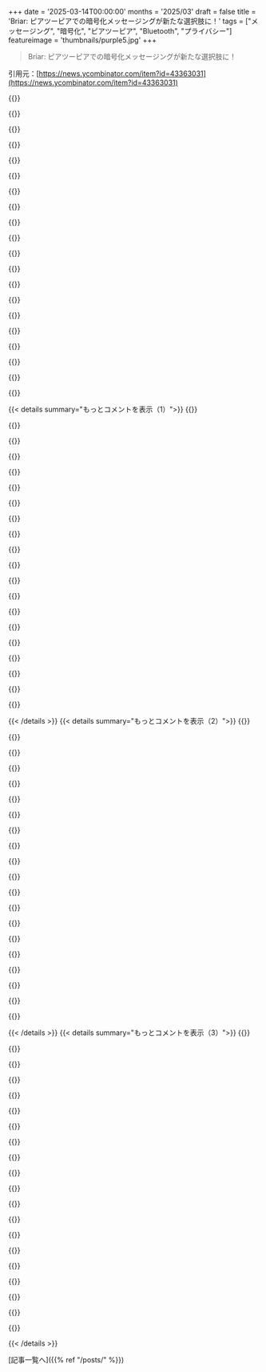 +++
date = '2025-03-14T00:00:00'
months = '2025/03'
draft = false
title = 'Briar: ピアツーピアでの暗号化メッセージングが新たな選択肢に！'
tags = ["メッセージング", "暗号化", "ピアツーピア", "Bluetooth", "プライバシー"]
featureimage = 'thumbnails/purple5.jpg'
+++

> Briar: ピアツーピアでの暗号化メッセージングが新たな選択肢に！

引用元：[https://news.ycombinator.com/item?id=43363031](https://news.ycombinator.com/item?id=43363031)

{{<matomeQuote body="家族と一緒に予算航空会社の飛行機に乗ったんだけど、WifiがなくてSignalでメッセージできなかったんだ。そこでBluetooth通信アプリを思い出して、みんなにBriarをインストールさせたら役立ったよ！Briarの通信範囲もすごくて、500フィート以上もテストしたし、飛行機の中でも問題なく使えたよ。<br>BridgeFyってアプリも聞いたことあるけど、あまり使ったことはないかな。Briarはメッシュネットワークじゃないって話もあって、もっと広がればいいなと思う。iOSにないのも残念だし、Signalももっと色んな手段で通信できるようになれば面白いと思う。" userName="LWIRVoltage" createdAt="2025-03-14T18:52:21" color="#38d3d3">}}

{{<matomeQuote body="残念ながら、iOSではBriarのようなアプリがバックグラウンドで安定して動かないんだ。AppleがiOSの考え方を変えない限り、Briarやそれに似たアプリはおそらくうまく機能しないだろうね。" userName="mmwelt" createdAt="2025-03-14T23:06:40" color="">}}

{{<matomeQuote body="みんながiPhoneを使わない力を持ってるんだから、それを行使すべきだよね。" userName="Zambyte" createdAt="2025-03-15T15:31:10" color="">}}

{{<matomeQuote body="エコシステムを移行するのは大変だよ。最初はiPhone使ってたけど、Androidに移ったり、またiPhoneに戻ったりしたから、AppleやGoogleのサービスを沢山使ってると簡単に切り替えられなくなるよ。" userName="ctm92" createdAt="2025-03-15T19:45:39" color="">}}

{{<matomeQuote body="Appleが折りたたみ電話を作らない限り、数世代後にはみんな自然にAndroidに移ると思う。" userName="the_clarence" createdAt="2025-03-16T02:30:21" color="">}}

{{<matomeQuote body="その意見はちょっと変だね。折りたたみ電話は小さな市場だし、耐久性の問題もあるよ。もし市場が動けばAppleも簡単に折りたたみ電話を作れると思うし、プロトタイプも作ってるだろうね。" userName="Kirby64" createdAt="2025-03-16T04:26:27" color="">}}

{{<matomeQuote body="昔は大きな画面についても同じことが言われてたよ。" userName="the_clarence" createdAt="2025-03-16T17:04:18" color="">}}

{{<matomeQuote body="大きな画面は普通の使用で永久的にダメになることはないと思うよ。耐久性が今の状態では合わない人が多いから。高価格帯の商品も多いし、折りたたみ電話の値段で小さなタブレットと普通のフラッグシップの電話が買えるよ。" userName="Kirby64" createdAt="2025-03-16T17:14:43" color="">}}

{{<matomeQuote body="私は折りたたみ電話を使ってるけど、落としてもまだ問題ないよ。何を言ってるの？" userName="the_clarence" createdAt="2025-03-19T04:50:15" color="#38d3d3">}}

{{<matomeQuote body="もし折りたたみ電話が高すぎず、壊れやすくなく、無意味じゃなければなあ…。" userName="Kwpolska" createdAt="2025-03-16T12:48:21" color="">}}

{{<matomeQuote body="将来的にスマホやタブレットを置き換えるかもね。未来が見えない人が多いけど。" userName="the_clarence" createdAt="2025-03-16T17:04:51" color="">}}

{{<matomeQuote body="折りたたみの画面が完璧じゃないと欲しくないわ。無理だと思うし。" userName="brokenmachine" createdAt="2025-03-17T22:12:48" color="">}}

{{<matomeQuote body="もう完璧じゃない？お店で試してみればいいし。" userName="the_clarence" createdAt="2025-03-19T04:51:20" color="">}}

{{<matomeQuote body="Androidは信用できない。" userName="browningstreet" createdAt="2025-03-16T01:53:32" color="">}}

{{<matomeQuote body="AOSPの何が信用できないの？オープンソースよりクローズドソースを信用するの？" userName="guillermin" createdAt="2025-03-16T02:02:20" color="">}}

{{<matomeQuote body="Appleも盲信はしないけど、言ってることはまあ信じる。AndroidとApple両方使ったけど、iOSの方が安全だと思う。政府のアクセスも気になるし、どちらか選んでも無意味。煩わしさや詐欺にあいたくないから、選択肢はそれで決まる。Appleが裏口を認めたら、両方使えなくなるかも。" userName="browningstreet" createdAt="2025-03-16T02:09:03" color="#ff33a1">}}

{{<matomeQuote body="じゃあAndroid買ってよ。" userName="doublerabbit" createdAt="2025-03-15T19:26:51" color="">}}

{{<matomeQuote body="iPhone買ったならAndroidも買えるよ。" userName="ParetoOptimal" createdAt="2025-03-15T19:41:30" color="">}}

{{<matomeQuote body="でもAndroidは欲しくない。だから使ってほしいならAndroid買って。" userName="doublerabbit" createdAt="2025-03-15T20:22:22" color="">}}

{{<matomeQuote body="アドバイスは欲望とは違うよね。火災警報器には電池を入れといた方がいいってアドバイスはするけど、あんたに買ってあげる気はないよ。" userName="pessimizer" createdAt="2025-03-16T01:32:07" color="">}}

{{< details summary="もっとコメントを表示（1）">}}
{{<matomeQuote body="実はiOSストアに、完全にバックグラウンドで動くアプリがあるよ。<br>URLもあるから見てみて。iOSに止められたことはないんだ。なので、根本的な制約はないし、App Storeもそういうアプリを許可してる。" userName="lostmsu" createdAt="2025-03-15T15:19:50" color="">}}

{{<matomeQuote body="どのAPIを使ってバックグラウンドで動かしてるの？おそらく何かしらの使い方を間違えてて、App Reviewにまだ見つかってないんじゃない？" userName="monocularvision" createdAt="2025-03-15T16:34:50" color="">}}

{{<matomeQuote body="バックグラウンドオーディオとバックグラウンド位置情報でこれを回避してるのを見たことがあるよ。" userName="idle_zealot" createdAt="2025-03-15T20:34:09" color="">}}

{{<matomeQuote body="そのアプリはバックグラウンドで音楽を流してるし、使い方は正当だよ。<br>音楽アプリだからね。でも、OS自体には根本的な制約はないってこと。" userName="lostmsu" createdAt="2025-03-15T21:21:44" color="#45d325">}}

{{<matomeQuote body="自分で矛盾してるって感じだね。<br>「制約」って呼ぶか「特定の活動がないと許可がない」とか「アプリがYの動作を示すから」とか、全て機能的には制約なんだよ。" userName="redserk" createdAt="2025-03-16T00:14:19" color="">}}

{{<matomeQuote body="いや、基本的な集合論で言えば、全ての制約が根本的な制約ではないよ。" userName="lostmsu" createdAt="2025-03-16T00:36:22" color="">}}

{{<matomeQuote body="別の言い方をすると、根本的な制約があって、音声再生など特定のことには例外もあるってこと。" userName="lxgr" createdAt="2025-03-16T00:20:39" color="">}}

{{<matomeQuote body="根本的な制約と一般の制約の違いが分かってないみたい。" userName="lostmsu" createdAt="2025-03-16T00:31:33" color="">}}

{{<matomeQuote body="OSがバックグラウンドスレッドを止めるのが基本じゃないってことはないんだね。相応しい理由がないスレッドは止められるってわけだ。" userName="lxgr" createdAt="2025-03-16T00:36:22" color="">}}

{{<matomeQuote body="言葉の意味を議論するためにここにいるわけじゃないんだ。ただ、LLaMA 3.1 8Bが基本的制限と制限の違いがわかるなら、君もわかるだろう。もしこのトピックに時間をかける価値があると思うなら、そいつと議論してみたらどうだ？" userName="lostmsu" createdAt="2025-03-16T06:43:42" color="">}}

{{<matomeQuote body="＞”言葉の意味を議論するつもりはない”って言っといて、それに文を一本使ってるのはどうなんだろ？でも、君の言った通り、LLMに話してみたら、基本の理解はほぼ合っていたみたいだよ。" userName="lxgr" createdAt="2025-03-16T11:44:04" color="">}}

{{<matomeQuote body="AltStoreのサイドロードは使えるのかな？" userName="tough" createdAt="2025-03-15T01:02:02" color="">}}

{{<matomeQuote body="サイドロードやiOSの検閲の問題じゃなくて、バックグラウンドアプリに関する製品の決定だよ。実行中のプロセスは再起動できないからね。" userName="ivanmontillam" createdAt="2025-03-15T02:35:27" color="">}}

{{<matomeQuote body="Appleのアプリだけがバックグラウンドで自由に動ける特権があるってことだね。" userName="dlenski" createdAt="2025-03-15T06:47:27" color="#ff5733">}}

{{<matomeQuote body="うーん、それは競争を妨げてる気がするね。" userName="gkbrk" createdAt="2025-03-15T10:35:29" color="">}}

{{<matomeQuote body="反トラスト法の施行は20世紀の初めに一瞬だけ試みられたけど、オリガルヒにとっては利益にならないと判断されたから、今は流行りじゃないんだよ。" userName="actionfromafar" createdAt="2025-03-15T10:46:49" color="">}}

{{<matomeQuote body="Meshtasticは見たことある？専用デバイスと免許のいらないISM帯域を使った類似のコンセプトみたい。ちゃんとしたメッシュネットワークだから中継器を使ってエリアのカバレッジも向上できるみたいだ。でも、国外に行くときは国ごとのラジオが必要になるから、ちょっと難しいかも。" userName="lhamil64" createdAt="2025-03-15T00:30:54" color="">}}

{{<matomeQuote body="Briarの実際の体験どうだった？家族に使わせようとしたけど、あんまり良くなかった。メッセージが表示されなくて、Bluetoothヘッドフォンを切らないようにしてBriarを使うのが不安だった。まあ、電話を回しながら打つ方が良さそうだったな。" userName="Karrot_Kream" createdAt="2025-03-14T21:05:49" color="">}}

{{<matomeQuote body="＞このインターネットがダウンした時にBriarはBluetoothやWi-Fi、メモリーカードを通じて同期できるのがいいね。この手の「ピアツーピア」プロジェクトにはもっと真剣に取り組んでほしいな。" userName="apitman" createdAt="2025-03-14T20:29:00" color="#ff5c5c">}}

{{<matomeQuote body="Signalに分散化を取り入れようとして、ちょっとモデレーターとトラブルになってさ。両方の意見には納得できるところもあるけど、共通の利益があると思うんだ。ローカルでのプライバシーやセキュリティが強化されるし、Signalもネットワークのデータ転送を減らせるだろう。近くにいる時にネットトラフィックをキャプチャしないってのがいいと思うし、メッシュネットワークへの拡張も後でできるよね。そのアイデアが目標を進めない理由が分からない。Briarみたいなアプリはインターネットが切れた後にはインストールできないし、人気もないのが問題だけど、既存のアプリが少しでもメッシュ機能を持てば、ユーザーに利益があると思う。" userName="stevenwalton" createdAt="2025-03-15T01:08:34" color="">}}


{{< /details >}}
{{< details summary="もっとコメントを表示（2）">}}
{{<matomeQuote body="＞Briarみたいなアプリの大きな問題は、インターネットが切れた後にインストールできないことと、もともと人気がないことだよ。アンドロイド全般で.spkのサイドロードは可能じゃないの？それともBriarをインストールするには何か特別なものが必要なの？" userName="kragen" createdAt="2025-03-15T02:15:47" color="">}}

{{<matomeQuote body="そうだけど、あんまりスケールしないと思うんだ。インターネットなしでそのAPKを配るのは難しいよ。" userName="stevenwalton" createdAt="2025-03-15T03:43:04" color="">}}

{{<matomeQuote body="Briarには「オフラインでアプリを共有する」機能があるから、Wi-Fiホットスポットを作ってAPKをダウンロードできるよ。" userName="eredengrin" createdAt="2025-03-15T08:03:44" color="">}}

{{<matomeQuote body="Fdroidはオフラインのシナリオでのローカル配布や発見をサポートしてるよ。" userName="folmar" createdAt="2025-03-15T19:26:31" color="#38d3d3">}}

{{<matomeQuote body="メッセージを送るのと同じ手段で配布できるよ。" userName="ruined" createdAt="2025-03-15T05:44:44" color="">}}

{{<matomeQuote body="＞Firechatは2014年の香港の抗議活動でメッシュWi-Fiを使ったんだ。チャンスはあったのに、中国がそのアプリを潰すために必死になった。" userName="miohtama" createdAt="2025-03-15T09:53:46" color="">}}

{{<matomeQuote body="Secure Scuttlebuttも同じことができるよ。移動中のノードが別のノードにメッセージを運ぶっていう仕組みで、帆船では誰かが陸に降りるときにメッセージを交換してる。" userName="myself248" createdAt="2025-03-15T16:37:11" color="">}}

{{<matomeQuote body="SSBを立ち上げるためのドキュメントはありますか？何度か試したけど、アクティブなコミュニティを見つけられなかったし、古いスタイルのコミュニティや新しいスタイルのコミュニティが混在している状態で、情報が整っていなくて、どうすればいいか全然分からなかった。" userName="pferde" createdAt="2025-03-15T20:19:45" color="">}}

{{<matomeQuote body="ちょっと同じ問題に直面してるよ。興味深い内容だけど、技術的な部分が機能する前に、社会的なハードルが高いように感じる。" userName="myself248" createdAt="2025-03-15T20:28:00" color="">}}

{{<matomeQuote body="今ではssbの元の形の実装は動いてないと思う。でも、ローカルのwifi同期はあったよね。" userName="evbogue" createdAt="2025-03-16T00:10:09" color="">}}

{{<matomeQuote body="使い道は？遠くの人にメッセージを送るためだと思うけど、他の手段はあまり役に立たない気がする。" userName="DonsDiscountGas" createdAt="2025-03-14T21:40:27" color="">}}

{{<matomeQuote body="Briarがインストールされた他の携帯電話が、君の（暗号化された）メッセージを運ぶことができるんだ。受取人の間にBriarを使っている人が多いほど効果的だけど、たいていの人は使ってないよね。インターネットが遮断されたり、戦争や自然災害が起きたときに便利そうだな。アプリは他のデバイスでも共有できるから、緊急時に事前にインストールしてなくても大丈夫だよ。理想的には、みんなが保険としてインストールしておくべきだね。" userName="rsolva" createdAt="2025-03-14T21:56:42" color="#785bff">}}

{{<matomeQuote body="＞この機能が効果的なのは、君と受取人の間にBriarを持っている人が十分にいる場合だけど、大抵の人は持ってない。<br>だから、こういう機能はOSにあらかじめ組み込まれていたらいいな。" userName="7373737373" createdAt="2025-03-15T12:01:40" color="">}}

{{<matomeQuote body="これは真実じゃないんじゃない？一つの大きなフォーラムにいるか、共有されたブログの連鎖がないと無理だよ。メタデータのプライバシーや、これを使ってDoS攻撃をされるのが心配な人たちもいるだろうし。" userName="Velocifyer" createdAt="2025-03-15T16:24:31" color="">}}

{{<matomeQuote body="＞Briarがインストールされた他の携帯電話が、君の（暗号化された）メッセージを運ぶことができる。<br>それはDoS攻撃の絶好のターゲットになりそうだね。" userName="N2yhWNXQN3k9" createdAt="2025-03-15T00:34:50" color="">}}

{{<matomeQuote body="ローカルネットワークのローカルユーザーによるDoS？それって、$5のレンチで暗号の問題を解決するみたいなやつ？" userName="AnthonyMouse" createdAt="2025-03-15T01:00:09" color="">}}

{{<matomeQuote body="実装を見たわけじゃないから、オフハンドで言っただけで詳しい情報は求む。最終的には、望ましくないノードを力ずくでミュートできるんじゃないかと思ってたんだ。メッセージを運ぶ”郵便受け”を洪水のようにさせて、LRUの排除ポリシーがある前提で話してた。" userName="N2yhWNXQN3k9" createdAt="2025-03-18T01:39:36" color="">}}

{{<matomeQuote body="Briarに参加していない人やDoSの影響を受けない人は、fing（Androidアプリ）や信号強度計を使って、トラフィックを送信している人を方向探知・三角測量することができるよ。だから$5のリードパイプになるわけ。つまり、”誰か”は”どのAndroid携帯でも”できるんだ。" userName="genewitch" createdAt="2025-03-16T17:19:04" color="#ff5733">}}

{{<matomeQuote body="いくつかの国は抗議活動が始まるとすぐにインターネットを切っちゃうし、時には大学生の試験の時に不正を防ぐために切ることもあるから、近い将来にあなたの国でも起きるかもね。" userName="beefnugs" createdAt="2025-03-15T00:14:58" color="">}}

{{<matomeQuote body="でもBluetoothやローカルWi-Fiって距離が短いから、実際にはその問題は解決しないよね。" userName="DonsDiscountGas" createdAt="2025-03-15T01:06:00" color="">}}


{{< /details >}}
{{< details summary="もっとコメントを表示（3）">}}
{{<matomeQuote body="皆が中継役になることを考えれば解決策になるよ。AppleのAirtagsが近くのiPhoneユーザーに見つかるのもこれと同じ仕組み。" userName="Charon77" createdAt="2025-03-15T02:05:46" color="">}}

{{<matomeQuote body="＞皆が中継役になることを考えれば解決策になるよ。”それがどう機能するのか考えてみよう。オーストラリアで内戦が始まって通信インフラが壊れたら、シドニーからパースの友達にメッセージを伝えたいんだけど、これってどうやってスケールするの？“Airtagsはインターネット接続デバイスと通信して、それをサーバーに送信する仕組みだから、インターネットがなきゃ機能しない。" userName="dlenski" createdAt="2025-03-15T06:37:47" color="#38d3d3">}}

{{<matomeQuote body="うん、今の技術はサーバーの中継を想定していると思う。でも、メッセージには例えば24時間のTTLが必要だと思う。ローカルメッシュで誰もが未配信のメッセージを保存して、ハイブ間で移動する時に未配信のメッセージを同期する感じ。ストレージは1,000個くらいの未配信メッセージが上限で。”どう思う？“" userName="LikeBeans" createdAt="2025-03-15T16:03:58" color="">}}

{{<matomeQuote body="＞ストレージは1,000個くらいの未配信メッセージが上限で。”スケールさせるには、デバイスのキャッシュ制限に対処するための仕組みが必要だよ。メッセージにランダムな優先順位を付けるとか。そうすれば、みんなそれぞれ異なるセットを選べる。“優先順位は年齢に基づいて調整するのが良いかも。" userName="fc417fc802" createdAt="2025-03-16T05:51:23" color="#ff5c5c">}}

{{<matomeQuote body="このアプローチは、メンバー同士が少ないホップでつながる「ハイブ」内ではうまくいくと思う。ただ、予測できないケースがたくさんあって…例えば、都市間を移動している旅客が安定したリンクになり得るけど、戦争が起きたり旅のパターンが変わったりしたら、ハイブが急に2つに分かれたりする。" userName="dlenski" createdAt="2025-03-19T05:21:39" color="">}}

{{<matomeQuote body="＞Airtagsはインターネット接続デバイスと通信している。”その通り（BLE、UWB、NFC）。Airtagsはコイン電池しか使っていないから、長時間の通信は無理。だから、Airtagを簡単なデバイスにすることで、セキュリティやプライバシーの利点が得られる。" userName="traceroute66" createdAt="2025-03-15T12:57:12" color="">}}

{{<matomeQuote body="このプロトコルを詳しくは知らないけど、明らかにルーティングの問題があるように思う。Airtagsはこのプロトコルとは全く違うアーキテクチャだと思う。" userName="idiotsecant" createdAt="2025-03-15T04:46:39" color="">}}

{{<matomeQuote body="＞明らかにルーティングの問題があるように思う。”その通り。ピアツーピアの中継がスケールするのか疑問。もしBriarを動かしてる携帯が、未配信のメッセージを全ての他のBriarユーザーに渡していくなら、すぐにオーバーヘッドになるだろう。" userName="dlenski" createdAt="2025-03-15T06:43:29" color="#ff5733">}}

{{<matomeQuote body="アメリカでインターネットがシャットダウンされるのは強権的な政策の延長みたいなもんだよね。" userName="bloomingkales" createdAt="2025-03-14T22:15:14" color="">}}

{{<matomeQuote body="俺たちの経済の基盤の話をしてるんか？ちょっと大げさじゃない？" userName="cannonpalms" createdAt="2025-03-14T23:06:39" color="">}}

{{<matomeQuote body="全てのインターネットを一斉にとは言ってないけど、抗議が始まると特定のエリアで接続をブロックするかもしれないって言ってるんだ。2011年のエジプトみたいにね。" userName="jazzyjackson" createdAt="2025-03-15T02:44:31" color="#38d3d3">}}

{{<matomeQuote body="自由貿易のこと？" userName="kragen" createdAt="2025-03-15T02:09:29" color="">}}

{{<matomeQuote body="なんでそんなにマイナス評価受けてるのか分からない。10年前やトランプ政権の初期には考えられなかったけど、今はそうでもないよね。インドのモディのような政権が、狙ったインターネットのシャットダウンが効果的だということを証明してる。" userName="dlenski" createdAt="2025-03-15T06:46:06" color="#ff5c5c">}}

{{<matomeQuote body="P2Pが戻ってきてるのはちょっと興味深いね！大歓迎だよ。スノーデンのリークがあった時、暗号化メッセージにP2Pが注目されたのも覚えてる。今の政治状況がまた関心を呼んでるのかも。2014年、P2Pアプリケーションプラットフォームを作ったことがある。暗号化メッセージだけでなくファイル送信やゲーム、プログラムの共有もできるアプリだった。" userName="mempko" createdAt="2025-03-14T18:01:41" color="#ff33a1">}}

{{<matomeQuote body="G'day mempko、firestrを覚えてるよ！すごく良いプロジェクトだよね！2013年にPeergosを始めたの。まだ頑張ってるよ！" userName="ianopolous" createdAt="2025-03-16T17:42:04" color="#ff33a1">}}

{{<matomeQuote body="Briarはメッセージングプラットフォームを使ったプライベートサービス作りの観点からも面白い。代替案についての議論も多いけど、もう一つ紹介するね。https://cwtch.im。複数のパスワード保護されたアイデンティティを簡単に使えるユニークな機能もある。" userName="maqp" createdAt="2025-03-14T19:02:14" color="">}}

{{<matomeQuote body="Briarのフォーラムで削除や編集ができればいいのに。そうじゃないと、間違えないようにすごく気を使わなきゃいけない。最新のバージョンではスレッドを折りたたむ機能が消えたみたいで、読みにくくなった。" userName="zelphirkalt" createdAt="2025-03-15T19:22:50" color="">}}

{{<matomeQuote body="クールなプロジェクトだけど、名前がちょっと悪いアイデアだと思う。ニッチな用途のアプリは大変なのに、誰も正しくスペルできないのは助けにならない。" userName="9dev" createdAt="2025-03-15T13:55:20" color="">}}

{{<matomeQuote body="CwtchはCutchみたいで、プロジェクトによるとこの言葉は”butch”と韻を踏んでるんだね。" userName="maqp" createdAt="2025-03-15T21:04:42" color="">}}

{{<matomeQuote body="現在のスレッドとこの別のスレッドはデュアルって感じだね。Cwtch – プライバシー保護メッセージング<br> - https://news.ycombinator.com/item?id=43367012<br> - 2025年3月（コメント数21）" userName="dang" createdAt="2025-03-14T22:29:55" color="">}}


{{< /details >}}


[記事一覧へ]({{% ref "/posts/" %}})
